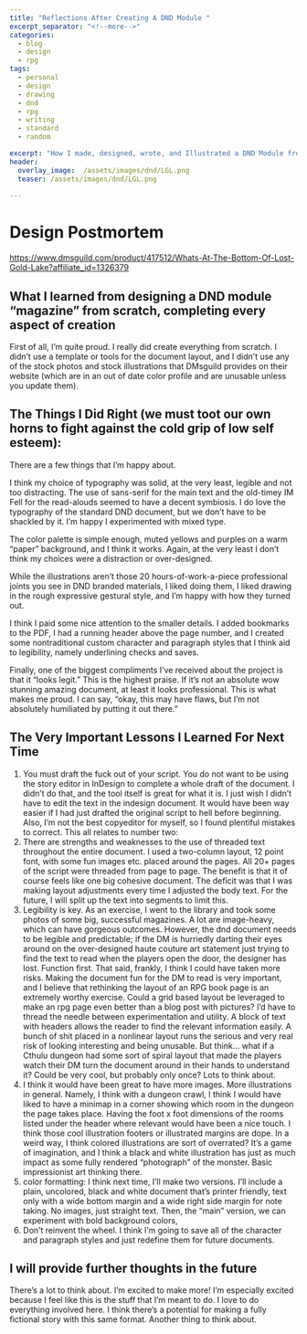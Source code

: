 ```yaml
---
title: "Reflections After Creating A DND Module "
excerpt_separator: "<!--more-->"
categories:
  - blog
  - design
  - rpg
tags: 
  - personal
  - design
  - drawing
  - dnd
  - rpg
  - writing
  - standard
  - random

excerpt: "How I made, designed, wrote, and Illustrated a DND Module from scratch by myself "
header:
  overlay_image:  /assets/images/dnd/LGL.png
  teaser: /assets/images/dnd/LGL.png
  
---
```

# Design Postmortem

https://www.dmsguild.com/product/417512/Whats-At-The-Bottom-Of-Lost-Gold-Lake?affiliate_id=1326379

## What I learned from designing a DND module “magazine” from scratch, completing every aspect of creation

First of all, I’m quite proud. I really did create everything from scratch. I didn’t use a template or tools for the document layout, and I didn’t use any of the stock photos and stock illustrations that DMsguild provides on their website (which are in an out of date color profile and are unusable unless you update them). 

## The Things I Did Right (we must toot our own horns to fight against the cold grip of low self esteem):

There are a few things that I’m happy about.

I think my choice of typography was solid, at the very least, legible and not too distracting. The use of sans-serif for the main text and the old-timey IM Fell for the read-alouds seemed to have a decent symbiosis. I do love the typography of the standard DND document, but we don’t have to be shackled by it. I’m happy I experimented with mixed type.

The color palette is simple enough, muted yellows and purples on a warm “paper” background, and I think it works. Again, at the very least I don’t think my choices were a distraction or over-designed.  

While the illustrations aren’t those 20 hours-of-work-a-piece professional joints you see in DND branded materials, I liked doing them, I liked drawing in the rough expressive gestural style, and I’m happy with how they turned out.

I think I paid some nice attention to the smaller details. I added bookmarks to the PDF, I had a running header above the page number, and I created some nontraditional custom character and paragraph styles that I think aid to legibility, namely underlining checks and saves. 

Finally, one of the biggest compliments I’ve received about the project is that it “looks legit.” This is the highest praise. If it’s not an absolute wow stunning amazing document, at least it looks professional. This is what makes me proud. I can say, “okay, this may have flaws, but I’m not absolutely humiliated by putting it out there.”

## The Very Important Lessons I Learned For Next Time

1. You must draft the fuck out of your script. You do not want to be using the story editor in InDesign to complete a whole draft of the document. I didn’t do that, and the tool itself is great for what it is. I just wish I didn’t have to edit the text in the indesign document. It would have been way easier if I had just drafted the original script to hell before beginning. Also, I’m not the best copyeditor for myself, so I found plentiful mistakes to correct. This all relates to number two:
2. There are strengths and weaknesses to the use of threaded text throughout the entire document. I used a two-column layout, 12 point font, with some fun images etc. placed around the pages. All 20+ pages of the script were threaded from page to page. The benefit is that it of course feels like one big cohesive document. The deficit was that I was making layout adjustments every time I adjusted the body text. For the future, I will split up the text into segments to limit this.
3. Legibility is key. As an exercise, I went to the library and took some photos of some big, successful magazines. A lot are image-heavy, which can have gorgeous outcomes. However, the dnd document needs to be legible and predictable; if the DM is hurriedly darting their eyes around on the over-designed haute couture art statement just trying to find the text to read when the players open the door, the designer has lost. Function first. That said, frankly, I think I could have taken more risks. Making the document fun for the DM to read is very important, and I believe that rethinking the layout of an RPG book page is an extremely worthy exercise. Could a grid based layout be leveraged to make an rpg page even better than a blog post with pictures? I’d have to thread the needle between experimentation and utility. A block of text with headers allows the reader to find the relevant information easily. A bunch of shit placed in a nonlinear layout runs the serious and very real risk of looking interesting and being unusable. But think… what if a Cthulu dungeon had some sort of spiral layout that made the players watch their DM turn the document around in their hands to understand it? Could be very cool, but probably only once? Lots to think about.
4. I think it would have been great to have more images. More illustrations in general.  Namely, I think with a dungeon crawl, I think I would have liked to have a minimap in a corner showing which room in the dungeon the page takes place. Having the foot x foot dimensions of the rooms listed under the header where relevant would have been a nice touch. I think those cool illustration footers or illustrated margins are dope. In a weird way, I think colored illustrations are sort of overrated? It’s a game of imagination, and I think a black and white illustration has just as much impact as some fully rendered “photograph” of the monster. Basic impressionist art thinking there.
5. color formatting: I think next time, I’ll make two versions. I’ll include a plain, uncolored, black and white document that’s printer friendly, text only with a wide bottom margin and a wide right side margin for note taking. No images, just straight text. Then, the “main” version, we can experiment with bold background colors,  
6. Don’t reinvent the wheel. I think I’m going to save all of the character and paragraph styles and just redefine them for future documents. 

## I will provide further thoughts in the future

There’s a lot to think about. I’m excited to make more! I’m especially excited because I feel like this is the stuff that I’m meant to do. I love to do everything involved here. I think there’s a potential for making a fully fictional story with this same format. Another thing to think about.